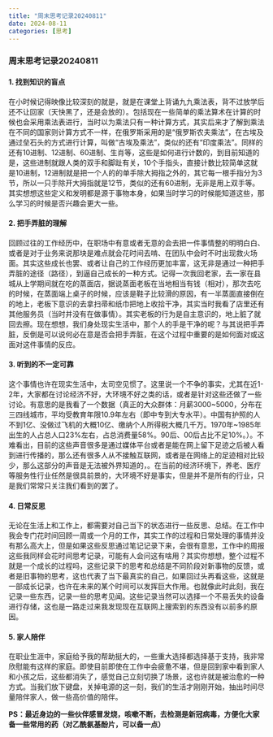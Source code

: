 ```yaml
---
title: "周末思考记录20240811"
date: 2024-08-11
categories: [思考]
---
```

### 周末思考记录20240811
#### 1. 找到知识的盲点
在小时候记得映像比较深刻的就是，就是在课堂上背诵九九乘法表，背不过放学后还不让回家（天快黑了，还是会放的）。包括现在一些简单的乘法算术在计算的时候也会采用乘法表进行，当时以为乘法只有一种计算方式，其实后来才了解到乘法在不同的国家则计算方式不一样，在俄罗斯采用的是“俄罗斯农夫乘法”，在古埃及通过垒石头的方式进行计算，叫做“古埃及乘法”，类似的还有“印度乘法”。同样的还有10进制、12进制、60进制、生肖等，这些是如何进行计数的，到目前知道的是，这些进制就跟人类的双手和脚趾有关，10个手指头，直接计数比较简单这就是10进制，12进制就是把一个人的的单手除大拇指之外的，其它每一根手指分为3节，所以一只手除开大拇指就是12节，类似的还有60进制，无非是用上双手等。其实想想这些定义和发明都是源于事物本身，如果当时学习的时候能知道这些，那么学习的时候是否兴趣会更大一些。

#### 2. 把手弄脏的理解
回顾过往的工作经历中，在职场中有意或者无意的会去把一件事情整的明明白白、或者是对于业务来说那块是难点就会花时间去啃、在团队中会时不时出现救火场面。其实这些成长也罢、或者让自己的工作经历更加丰富，这无非是通过一种把手弄脏的途径（路径），到逼自己成长的一种方式。记得一次我回老家，去一家在县城从上学期间就在吃的蒸面店，据说蒸面老板在当地相当有钱（相对），那次去吃的时候，在蒸面端上桌子的时候，应该是鞋子比较滑的原因，有一半蒸面直接倒在的地上，老板下意识的去拿扫帚和纸巾把地上收拾干净，其实当时我看了店里还有其他服务员（当时并没有在做事情）。其实老板的行为是自主意识的，地上脏了就回去擦。现在想想，我们身处现实生活中，那个人的手是干净的呢？与其说把手弄脏，反倒是可以说何必在意是否会把手弄脏，在这个过程中重要的是如何面对或这面对这件事情的反应。

#### 3. 听到的不一定可靠
这个事情也许在现实生活中，太司空见惯了。这里说一个不争的事实，尤其在近1-2年，大家都在讨论经济不好，大环境不好之类的话，或者是针对这些还做了一些讨论。有意思的是我看了一个数据（真正的大众群体：月薪3000~5000，分布在三四线城市，平均受教育年限10.9年左右（即中专到大专水平）。中国有护照的人不到1亿、没做过飞机的大概10亿、缴纳个人所得税大概几千万。1970年~1985年出生的人占总人口23%左右，占总消费量58%。90后、00后占比不足10%。）。不难看出，目前的这些声音很多是通过媒体平台或者是能在网上留下足迹之后被人看到进行传播的，那么还有很多人从不接触互联网，或者是在网络上的足迹相对比较少，那么这部分的声音是无法被外界知道的，。在当前的经济环境下，养老、医疗等服务性行业任然是很具前景的，大环境不好是事实，但是并不是所有的行业，只是我们常常只关注我们看到的罢了。

#### 4. 日常反思
无论在生活上和工作上，都需要对自己当下的状态进行一些反思、总结。在工作中我会专门花时间回顾一周或一个月的工作，其实工作的过程和日常处理的事情并没有那么高大上，但是如果这些反思通过笔记记录下来，会很有意思，工作中的周报这些我同样会花时间思考记录，可能有人会问这有啥用？其实你想想，整个过程不就是一个成长的过程吗，这些记录下的思考和总结是不同阶段对新事物的反馈，或者是旧事物的思考，这也代表了当下最真实的自己，如果回过头再看这些，这就是一部成长记录，也许在未来的某个时间可以发挥巨大作用。也就像此时此刻，我在记录一些东西，记录一些的思考见闻。这些记录当然可以选择一个不易丢失的设备进行存储，这也是一路走过来我发现现在互联网上搜索到的东西没有以前多的原因。

#### 5. 家人陪伴
在职业生涯中，家庭给予我的帮助挺大的，一些重大选择都选择基于支持，我非常欣慰能有这样的家庭。即使目前即使在工作中会疲惫不堪，但是回到家中看到家人和小孩之后，这些都消失了，感觉自己立刻切换了场景，这也许就是被治愈的一种方式。当我们放下键盘，关掉电源的这一刻，我们的生活才刚刚开始，抽出时间尽量陪伴家人，做一些高价值的陪伴。

**PS：最近身边的一些伙伴感冒发烧，咳嗽不断，去检测是新冠病毒，方便化大家备一些常用的药（对乙酰氨基酚片，可以备一点）**